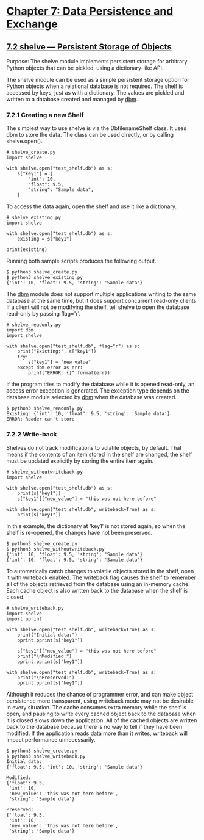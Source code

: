 # [Chapter 7: Data Persistence and Exchange](https://pymotw.com/3/persistence.html)

## [7.2 shelve — Persistent Storage of Objects](https://pymotw.com/3/shelve/index.html)

Purpose:	The shelve module implements persistent storage for arbitrary Python objects that can be pickled, using a dictionary-like API.

The shelve module can be used as a simple persistent storage option for Python objects when a relational database is not required. The shelf is accessed by keys, just as with a dictionary. The values are pickled and written to a database created and managed by [dbm](https://pymotw.com/3/dbm/index.html#module-dbm).

### 7.2.1 Creating a new Shelf

The simplest way to use shelve is via the DbfilenameShelf class. It uses dbm to store the data. The class can be used directly, or by calling shelve.open().

```
# shelve_create.py
import shelve

with shelve.open("test_shelf.db") as s:
    s["key1"] = {
        "int": 10,
        "float": 9.5,
        "string": "Sample data",
    }
```

To access the data again, open the shelf and use it like a dictionary.

```
# shelve_existing.py
import shelve

with shelve.open("test_shelf.db") as s:
    existing = s["key1"]

print(existing)
```

Running both sample scripts produces the following output.

```
$ python3 shelve_create.py
$ python3 shelve_existing.py
{'int': 10, 'float': 9.5, 'string': 'Sample data'}
```

The [dbm](https://pymotw.com/3/dbm/index.html#module-dbm) module does not support multiple applications writing to the same database at the same time, but it does support concurrent read-only clients. If a client will not be modifying the shelf, tell shelve to open the database read-only by passing flag='r'.

```
# shelve_readonly.py
import dbm
import shelve

with shelve.open("test_shelf.db", flag="r") as s:
    print("Existing:", s["key1"])
    try:
        s["key1"] = "new value"
    except dbm.error as err:
        print("ERROR: {}".format(err))
```

If the program tries to modify the database while it is opened read-only, an access error exception is generated. The exception type depends on the database module selected by [dbm](https://pymotw.com/3/dbm/index.html#module-dbm) when the database was created.

```
$ python3 shelve_readonly.py
Existing: {'int': 10, 'float': 9.5, 'string': 'Sample data'}
ERROR: Reader can't store
```

### 7.2.2 Write-back

Shelves do not track modifications to volatile objects, by default. That means if the contents of an item stored in the shelf are changed, the shelf must be updated explicitly by storing the entire item again.

```
# shelve_withoutwriteback.py
import shelve

with shelve.open("test_shelf.db") as s:
    print(s["key1"])
    s["key1"]["new_value"] = "this was not here before"

with shelve.open("test_shelf.db", writeback=True) as s:
    print(s["key1"])
```

In this example, the dictionary at 'key1' is not stored again, so when the shelf is re-opened, the changes have not been preserved.

```
$ python3 shelve_create.py
$ python3 shelve_withoutwriteback.py
{'int': 10, 'float': 9.5, 'string': 'Sample data'}
{'int': 10, 'float': 9.5, 'string': 'Sample data'}
```

To automatically catch changes to volatile objects stored in the shelf, open it with writeback enabled. The writeback flag causes the shelf to remember all of the objects retrieved from the database using an in-memory cache. Each cache object is also written back to the database when the shelf is closed.

```
# shelve_writeback.py
import shelve
import pprint

with shelve.open("test_shelf.db", writeback=True) as s:
    print("Initial data:")
    pprint.pprint(s["key1"])

    s["key1"]["new_value"] = "this was not here before"
    print("\nModified:")
    pprint.pprint(s["key1"])

with shelve.open("test_shelf.db", writeback=True) as s:
    print("\nPreserved:")
    pprint.pprint(s["key1"])
```

Although it reduces the chance of programmer error, and can make object persistence more transparent, using writeback mode may not be desirable in every situation. The cache consumes extra memory while the shelf is open, and pausing to write every cached object back to the database when it is closed slows down the application. All of the cached objects are written back to the database because there is no way to tell if they have been modified. If the application reads data more than it writes, writeback will impact performance unnecessarily.

```
$ python3 shelve_create.py
$ python3 shelve_writeback.py
Initial data:
{'float': 9.5, 'int': 10, 'string': 'Sample data'}

Modified:
{'float': 9.5,
 'int': 10,
 'new_value': 'this was not here before',
 'string': 'Sample data'}

Preserved:
{'float': 9.5,
 'int': 10,
 'new_value': 'this was not here before',
 'string': 'Sample data'}
```